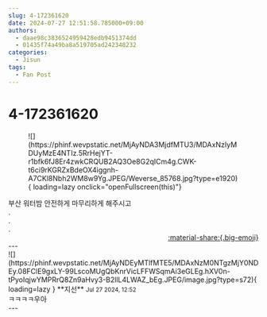 ```yaml
---
slug: 4-172361620
date: 2024-07-27 12:51:58.785000+09:00
authors:
  - daae98c3836524959428edb9451374dd
  - 01435f74a49ba8a519705ad242348232
categories:
  - Jisun
tags:
  - Fan Post
---
```


# 4-172361620

<div class="post-container" markdown="1">
<div class="content-container md-sidebar__scrollwrap" markdown="1">


<figure markdown="1">
![](https://phinf.wevpstatic.net/MjAyNDA3MjdfMTU3/MDAxNzIyMDUyMzE4NTIz.5RrHejYT-r1bfk6fJ8Er4zwkCRQUB2AQ3Oe8G2qICm4g.CWK-t6ci9rKGRZxBdeOX4iggnh-A7CKl8Nbh2WM8w9Yg.JPEG/Weverse_85768.jpg?type=e1920){ loading=lazy onclick="openFullscreen(this)"}
</figure>
부산 워터밤 안전하게 마무리하게 해주시고<br>.<br>.<br>.

</div>
</div>

<div style="text-align: right;" markdown="1">
<a href="https://weverse.io/fromis9/fanpost/4-172361620" style="text-align: right;">:material-share:{.big-emoji}</a>
</div>
---

<div class="comments-container md-sidebar__scrollwrap" markdown="1">
<div class="comment" markdown="1">
<div class='id-container' markdown="1">
![](https://phinf.wevpstatic.net/MjAyNDEyMTlfMTE5/MDAxNzM0NTgzMjY0NDEy.08FClE9gxLY-99LscoMUgQbKnrVicLFFWSqmAi3eGLEg.hXV0n-tPyoIqjwYMPRrQ8Zn9aHvy3-B2llL4LWAZ_bEg.JPEG/image.jpg?type=s72){ loading=lazy }
**<span class="artist">지선</span>** <small>Jul 27 2024, 12:52</small><br>
</div>
<div class='comment-body' markdown="1">
ㅋㅋㅋㅋ우아 
</div>
</div>
</div>
---
